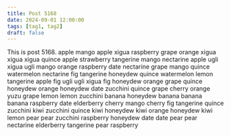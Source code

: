 ```yaml
---
title: Post 5168
date: 2024-09-01 12:00:00
tags: [tag1, tag2]
draft: false
---
```

This is post 5168.
apple
mango
apple
xigua
raspberry
grape
orange
xigua
xigua
xigua
quince
apple
strawberry
tangerine
mango
nectarine
apple
ugli
xigua
ugli
mango
orange
raspberry
date
nectarine
grape
mango
quince
watermelon
nectarine
fig
tangerine
honeydew
quince
watermelon
lemon
tangerine
apple
fig
ugli
ugli
xigua
fig
honeydew
orange
grape
quince
honeydew
orange
honeydew
date
zucchini
quince
grape
cherry
orange
yuzu
grape
lemon
lemon
zucchini
banana
honeydew
banana
banana
banana
raspberry
date
elderberry
cherry
mango
cherry
fig
tangerine
quince
zucchini
kiwi
zucchini
quince
kiwi
honeydew
kiwi
orange
honeydew
kiwi
lemon
pear
pear
zucchini
raspberry
honeydew
date
date
pear
pear
nectarine
elderberry
tangerine
pear
raspberry
